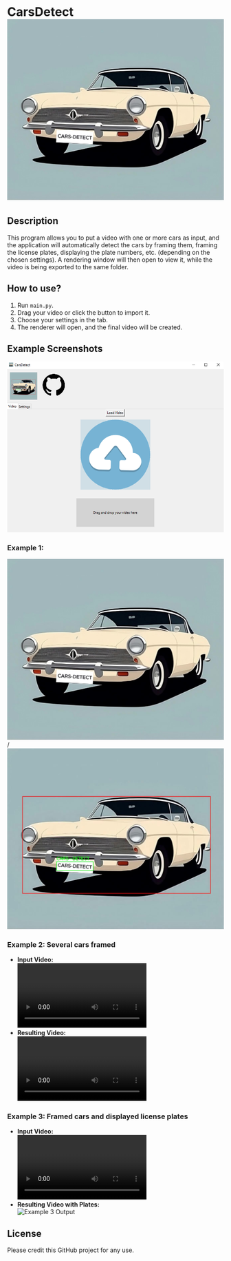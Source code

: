 # CarsDetect  ![Logo](icons/logo-without.jpg)

## Description
This program allows you to put a video with one or more cars as input, and the application will automatically detect the cars by framing them, framing the license plates, displaying the plate numbers, etc. (depending on the chosen settings). A rendering window will then open to view it, while the video is being exported to the same folder.

## How to use?

1) Run `main.py`.
2) Drag your video or click the button to import it.
3) Choose your settings in the tab.
4) The renderer will open, and the final video will be created.

## Example Screenshots

![Fenetre.PNG](fenetre.PNG)

### Example 1:

![Logo Normal](icons/logo-without.jpg) / ![Logo After Result](icons/logo-interface.jpg)

### Example 2: Several cars framed

- **Input Video:**  
  ![Example 2 Input](854671-hd_1920_1080_25fps.mp4)  
- **Resulting Video:**  
  ![Example 2 Output](result-cut.avi)

### Example 3: Framed cars and displayed license plates

- **Input Video:**  
  ![Example 3 Input](5309381-hd_1920_1080_25fps.mp4)  
- **Resulting Video with Plates:**  
  ![Example 3 Output](result-cut-plate.gif)

## License
Please credit this GitHub project for any use.

